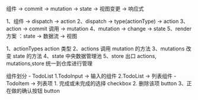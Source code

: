 组件 -> commit -> mutation -> state -> 视图变更 -> 响应式

1、组件 -> dispatch -> action
2、dispatch -> type(actionType) -> action
3、action -> commit 调用 -> mutation
4、mutation -> change -> state
5、render 方案 ：state -> 数据流 -> 视图


1、actionTypes     action 类型
2、actions         调用 mutation 的方法
3、mutations       改变 state 的方法
4、state           中央数据管理池
5、store 出口      actions, mutations,store 统一到仓库进行管理


组件划分
    - TodoList
        1.TodoInput -> 输入的组件
        2.TodoList -> 列表组件
            - TodoItem -> 列表项
                1. 完成或未完成的选择    checkbox
                2. 删除该项             button
                3、正在做的确认按钮      button